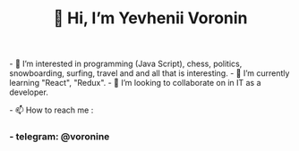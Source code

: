 <html>
 <header>
  <h1>
   👋 Hi, I’m Yevhenii Voronin
  <//h1>
 </header>
 <div>
   <p style: color: green>
   - 👀 I’m interested in programming (Java Script), chess, politics, snowboarding, surfing, travel and and all that is interesting.
   - 🌱 I’m currently learning "React", "Redux". 
   - 💞️ I’m looking to collaborate on in IT as a developer.
   </p>
   </div>
  <footer>
    - 📫 How to reach me :
   <h3>
    - telegram:  @voronine
   </h3> 
  </footer>
</html/>
